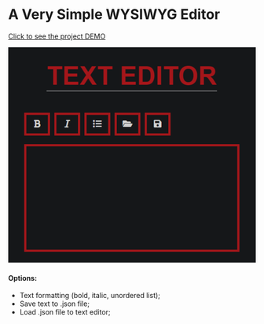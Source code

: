 # A Very Simple WYSIWYG Editor

[Click to see the project DEMO](https://kjreczek.github.io/very-simple-wysiwyg-editor/)

![](/img/text_editor.png)

#### Options:
- Text formatting (bold, italic, unordered list);
- Save text to .json file;
- Load .json file to text editor;